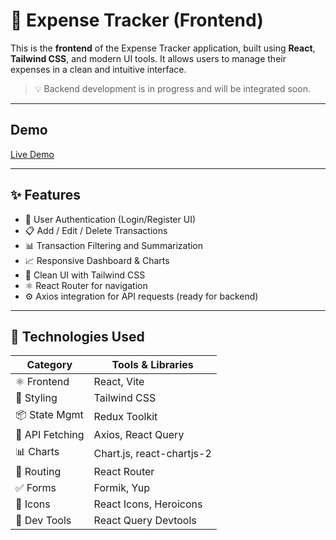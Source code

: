 # 💸 Expense Tracker (Frontend)

This is the **frontend** of the Expense Tracker application, built using **React**, **Tailwind CSS**, and modern UI tools. It allows users to manage their expenses in a clean and intuitive interface.

> 💡 Backend development is in progress and will be integrated soon.

---

## Demo

[Live Demo](https://expense-tracking-two.vercel.app/) 

---

## ✨ Features

- 🔐 User Authentication (Login/Register UI)
- 📋 Add / Edit / Delete Transactions
- 📊 Transaction Filtering and Summarization
- 📈 Responsive Dashboard & Charts
- 🎨 Clean UI with Tailwind CSS
- ⚛️ React Router for navigation
- ⚙️ Axios integration for API requests (ready for backend)

---

## 🧰 Technologies Used

| Category       | Tools & Libraries |
|----------------|------------------|
| ⚛️ Frontend     | React, Vite       |
| 🎨 Styling      | Tailwind CSS     |
| 📦 State Mgmt   | Redux Toolkit    |
| 🔄 API Fetching | Axios, React Query |
| 📊 Charts       | Chart.js, react-chartjs-2 |
| 🧭 Routing      | React Router     |
| ✅ Forms        | Formik, Yup      |
| 🎯 Icons        | React Icons, Heroicons |
| 🧪 Dev Tools    | React Query Devtools |


